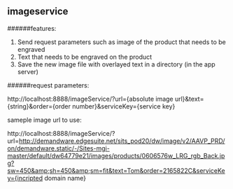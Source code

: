 ## imageservice

######features: 
1. Send request parameters such as image of the product that needs to be engraved 
2. Text that needs to be engraved on the product
3. Save the new image file with overlayed text in a directory (in the app server)

######request parameters:

http://localhost:8888/imageService/?url={absolute image url}&text={string}&order={order number}&serviceKey={service key}

sameple image url to use: 

http://localhost:8888/imageService/?url=http://demandware.edgesuite.net/sits_pod20/dw/image/v2/AAVP_PRD/on/demandware.static/-/Sites-mgi-master/default/dw64779e21/images/products/0606576w_LRG_rgb_Back.jpg?sw=450&amp;sh=450&amp;sm=fit&text=Tom&order=2165822C&serviceKey={incripted domain name}
